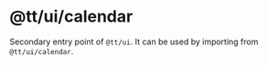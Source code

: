 # @tt/ui/calendar

Secondary entry point of `@tt/ui`. It can be used by importing from `@tt/ui/calendar`.
